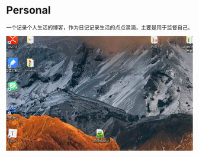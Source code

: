 # Personal

一个记录个人生活的博客，作为日记记录生活的点点滴滴，主要是用于监督自己。





![image-20201003111101113](image/image-20201003111101113.png)